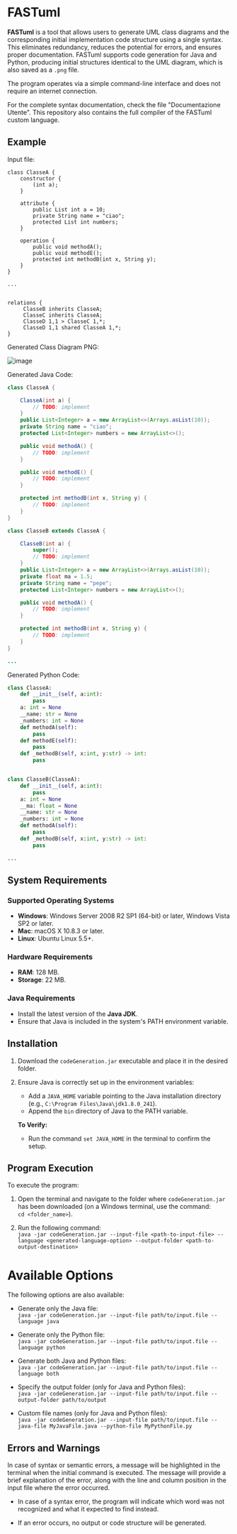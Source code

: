 # FASTuml

**FASTuml** is a tool that allows users to generate UML class diagrams and the corresponding initial implementation code structure using a single syntax. This eliminates redundancy, reduces the potential for errors, and ensures proper documentation. FASTuml supports code generation for Java and Python, producing initial structures identical to the UML diagram, which is also saved as a `.png` file.

The program operates via a simple command-line interface and does not require an internet connection.

For the complete syntax documentation, check the file "Documentazione Utente".
This repository also contains the full compiler of the FASTuml custom language.


## Example 
Input file: 

```
class ClasseA {
	constructor {
		(int a);
	}
	
    attribute {
    	public List int a = 10;
    	private String name = "ciao";
    	protected List int numbers;
    }
    
	operation {
		public void methodA();
		public void methodE();
		protected int methodB(int x, String y);
	}
}

...


relations {
     ClasseB inherits ClasseA;
     ClasseC inherits ClasseA;
     ClasseD 1,1 > ClasseC 1,*;
     ClasseD 1,1 shared ClasseA 1,*;
}
```

Generated Class Diagram PNG: 

![image](https://github.com/user-attachments/assets/b1bc647a-8dcc-4835-8783-e2e09010a726)

Generated Java Code: 
```java
class ClasseA {

	ClasseA(int a) {
		// TODO: implement
	}
	public List<Integer> a = new ArrayList<>(Arrays.asList(10));
	private String name = "ciao";
	protected List<Integer> numbers = new ArrayList<>();

	public void methodA() {
		// TODO: implement
	}

	public void methodE() {
		// TODO: implement
	}

	protected int methodB(int x, String y) {
		// TODO: implement
	}
}

class ClasseB extends ClasseA {

	ClasseB(int a) {
		super();
		// TODO: implement
	}
	public List<Integer> a = new ArrayList<>(Arrays.asList(10));
	private float ma = 1.5;
	private String name = "pepe";
	protected List<Integer> numbers = new ArrayList<>();

	public void methodA() {
		// TODO: implement
	}

	protected int methodB(int x, String y) {
		// TODO: implement
	}
}

...
```


Generated Python Code: 

```python
class ClasseA:
    def __init__(self, a:int):
        pass
    a: int = None
    __name: str = None
    _numbers: int = None
    def methodA(self):
        pass
    def methodE(self):
        pass
    def _methodB(self, x:int, y:str) -> int:
        pass


class ClasseB(ClasseA):
    def __init__(self, a:int):
        pass
    a: int = None
    __ma: float = None
    __name: str = None
    _numbers: int = None
    def methodA(self):
        pass
    def _methodB(self, x:int, y:str) -> int:
        pass

...
```







## System Requirements

### Supported Operating Systems
- **Windows**: Windows Server 2008 R2 SP1 (64-bit) or later, Windows Vista SP2 or later.
- **Mac**: macOS X 10.8.3 or later.
- **Linux**: Ubuntu Linux 5.5+.


### Hardware Requirements
- **RAM**: 128 MB.
- **Storage**: 22 MB.

### Java Requirements
- Install the latest version of the **Java JDK**.
- Ensure that Java is included in the system's PATH environment variable.


## Installation

1. Download the `codeGeneration.jar` executable and place it in the desired folder.
2. Ensure Java is correctly set up in the environment variables:
   - Add a `JAVA_HOME` variable pointing to the Java installation directory (e.g., `C:\Program Files\Java\jdk1.8.0_241`).
   - Append the `bin` directory of Java to the PATH variable.

   **To Verify:**
   - Run the command `set JAVA_HOME` in the terminal to confirm the setup.


## Program Execution

To execute the program:

1. Open the terminal and navigate to the folder where `codeGeneration.jar` has been downloaded (on a Windows terminal, use the command:  
   `cd <folder_name>`).

2. Run the following command:  
   `java -jar codeGeneration.jar --input-file <path-to-input-file> --language <generated-language-option> --output-folder <path-to-output-destination>`

# Available Options

The following options are also available:

- Generate only the Java file:  
  `java -jar codeGeneration.jar --input-file path/to/input.file --language java`

- Generate only the Python file:  
  `java -jar codeGeneration.jar --input-file path/to/input.file --language python`

- Generate both Java and Python files:  
  `java -jar codeGeneration.jar --input-file path/to/input.file --language both`

- Specify the output folder (only for Java and Python files):  
  `java -jar codeGeneration.jar --input-file path/to/input.file --output-folder path/to/output`

- Custom file names (only for Java and Python files):  
  `java -jar codeGeneration.jar --input-file path/to/input.file --java-file MyJavaFile.java --python-file MyPythonFile.py`

## Errors and Warnings

In case of syntax or semantic errors, a message will be highlighted in the terminal when the initial command is executed. The message will provide a brief explanation of the error, along with the line and column position in the input file where the error occurred.

- In case of a syntax error, the program will indicate which word was not recognized and what it expected to find instead.

- If an error occurs, no output or code structure will be generated.


